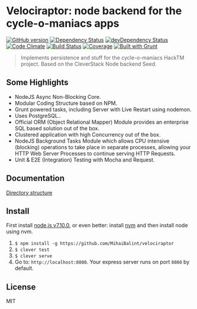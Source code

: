 Velociraptor: node backend for the cycle-o-maniacs apps
=======================================================
[![GitHub version](https://badge.fury.io/gh/MihaiBalint%2Fvelociraptor.png)](http://badge.fury.io/gh/MihaiBalint%2Fvelociraptor) [![Dependency Status](https://david-dm.org/MihaiBalint/velociraptor.png)](https://david-dm.org/MihaiBalint/velociraptor) [![devDependency Status](https://david-dm.org/MihaiBalint/velociraptor/dev-status.png)](https://david-dm.org/MihaiBalint/velociraptor#info=devDependencies) [![Code Climate](https://codeclimate.com/github/MihaiBalint/velociraptor.png)](https://codeclimate.com/github/MihaiBalint/velociraptor) 
[![Build Status](https://secure.travis-ci.org/MihaiBalint/velociraptor.png?branch=master)](https://travis-ci.org/MihaiBalint/velociraptor) 
[![Coverage](https://codeclimate.com/github/MihaiBalint/velociraptor/coverage.png)](https://codeclimate.com/github/MihaiBalint/velociraptor) 
[![Built with Grunt](https://cdn.gruntjs.com/builtwith.png)](http://gruntjs.com/) 

<blockquote>
Implements persistence and stuff for the cycle-o-maniacs HackTM project. Based on the CleverStack Node backend Seed.
</blockquote>

## Some Highlights
* NodeJS Async Non-Blocking Core.
* Modular Coding Structure based on NPM.
* Grunt powered tasks, including Server with Live Restart using nodemon.
* Uses PostgreSQL..
* Official ORM (Object Relational Mapper) Module provides an enterprise SQL based solution out of the box.
* Clustered application with high Concurrency out of the box.
* NodeJS Background Tasks Module which allows CPU intensive (blocking) operations to take place in separate processes, allowing your HTTP Web Server Processes to continue serving HTTP Requests.
* Unit & E2E (Integration) Testing with Mocha and Request.

## Documentation

[Directory structure](http://cleverstack.io/documentation/backend/#directory-structure)

## Install

First install [node.js v7.10.0](http://nodejs.org), or even better: install [nvm](https://github.com/creationix/nvm) and then install node using nvm.

1. `$ npm install -g https://github.com/MihaiBalint/velociraptor`
2. `$ clever test`
3. `$ clever serve`
4. Go to: `http://localhost:8080`. Your express server runs on port `8080` by default.

## License

MIT
